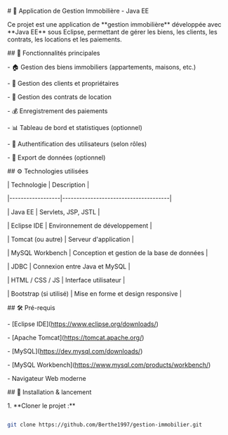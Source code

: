 \# 🏢 Application de Gestion Immobilière - Java EE



Ce projet est une application de \*\*gestion immobilière\*\* développée avec \*\*Java EE\*\* sous Eclipse, permettant de gérer les biens, les clients, les contrats, les locations et les paiements.



\## 📌 Fonctionnalités principales



\- 🏠 Gestion des biens immobiliers (appartements, maisons, etc.)

\- 👥 Gestion des clients et propriétaires

\- 🧾 Gestion des contrats de location

\- 💰 Enregistrement des paiements

\- 📊 Tableau de bord et statistiques (optionnel)

\- 🔐 Authentification des utilisateurs (selon rôles)

\- 📁 Export de données (optionnel)



\## ⚙️ Technologies utilisées



| Technologie      | Description                          |

|------------------|--------------------------------------|

| Java EE          | Servlets, JSP, JSTL                  |

| Eclipse IDE      | Environnement de développement       |

| Tomcat (ou autre) | Serveur d'application                |

| MySQL Workbench  | Conception et gestion de la base de données |

| JDBC             | Connexion entre Java et MySQL        |

| HTML / CSS / JS  | Interface utilisateur                |

| Bootstrap (si utilisé) | Mise en forme et design responsive |



\## 🛠️ Pré-requis



\- \[Eclipse IDE](https://www.eclipse.org/downloads/)

\- \[Apache Tomcat](https://tomcat.apache.org/)

\- \[MySQL](https://dev.mysql.com/downloads/)

\- \[MySQL Workbench](https://www.mysql.com/products/workbench/)

\- Navigateur Web moderne



\## 🚀 Installation \& lancement



1\. \*\*Cloner le projet :\*\*



```bash

git clone https://github.com/Berthe1997/gestion-immobilier.git



